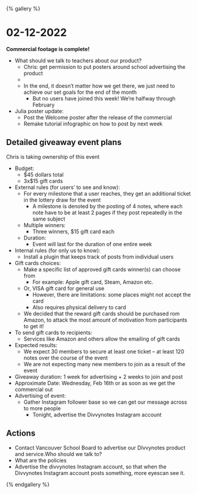 {% gallery %}

# 02-12-2022

**Commercial footage is complete!**



* What should we talk to teachers about our product?
    * Chris: get permission to put posters around school advertising the product
    * 
    * In the end, it doesn’t matter how we get there, we just need to achieve our set goals for the end of the month
        * But no users have joined this week! We’re halfway through February
* Julia poster update:
    * Post the Welcome poster after the release of the commercial
    * Remake tutorial infographic on how to post by next week


## Detailed giveaway event plans

Chris is taking ownership of this event



* Budget:
    * $45 dollars total
    * 3x$15 gift cards
* External rules (for users’ to see and know):
    * For every milestone that a user reaches, they get an additional ticket in the lottery draw for the event
        * A milestone is denoted by the posting of 4 notes, where each note have to be at least 2 pages if they post repeatedly in the same subject
    * Multiple winners:
        * Three winners, $15  gift card each
    * Duration:
        * Event will last for the duration of one entire week
* Internal rules (for only us to know):
    * Install a plugin that keeps track of posts from individual users
* Gift cards choices:
    * Make a specific list of approved gift cards winner(s) can choose from
        * For example: Apple gift card, Steam, Amazon etc.
    * Or, VISA gift card for general use
        * However, there are limitations: some places might not accept the card
        * Also requires physical delivery to card
    * We decided that the reward gift cards should be purchased rom Amazon, to attack the most amount of motivation from participants to get it! 
* To send gift cards to recipients:
    * Services like Amazon and others allow the emailing of gift cards
* Expected results:
    * We expect 30 members to secure at least one ticket – at least 120 notes over the course of the event
    * We are not expecting many new members to join as a result of the event
* Giveaway duration: 1 week for advertising + 2 weeks to join and post
* Approximate Date: Wednesday, Feb 16th or as soon as we get the commercial out
* Advertising of event:
    * Gather Instagram follower base so we can get our message across to more people
        * Tonight, advertise the Divvynotes Instagram account


## Actions



* Contact Vancouver School Board to advertise our DIvvynotes product and service.Who should we talk to?
* What are the policies
* Advertise the divvynotes Instagram account, so that when the Divvynotes Instagram account posts something, more eyescan see it.



{% endgallery %}